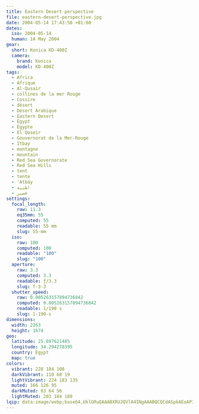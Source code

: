 ```yaml
---
title: Eastern Desert perspective
file: eastern-desert-perspective.jpg
date: 2004-05-14 17:43:50 +01:00
dates:
  iso: 2004-05-14
  human: 14 May 2004
gear:
  short: Konica KD-400Z
  camera:
    brand: Konica
    model: KD-400Z
tags:
  - Africa
  - Afrique
  - Al-Qusair
  - collines de la mer Rouge
  - Cossire
  - désert
  - Désert Arabique
  - Eastern Desert
  - Egypt
  - Égypte
  - El Qoseir
  - Gouvernorat de la Mer-Rouge
  - Itbay
  - montagne
  - mountain
  - Red Sea Governorate
  - Red Sea Hills
  - tent
  - tente
  - ʿAtbāy
  - اطبيه
  - قصير‎
settings:
  focal_length:
    raw: 11.3
    eq35mm: 55
    computed: 55
    readable: 55 mm
    slug: 55-mm
  iso:
    raw: 100
    computed: 100
    readable: "100"
    slug: "100"
  aperture:
    raw: 3.3
    computed: 3.3
    readable: ƒ/3.3
    slug: f-3-3
  shutter_speed:
    raw: 0.005263157894736842
    computed: 0.005263157894736842
    readable: 1/190 s
    slug: 1-190-s
dimensions:
  width: 2263
  height: 1674
geo:
  latitude: 25.897621485
  longitude: 34.294278395
  country: Egypt
  map: true
colors:
  vibrant: 228 184 108
  darkVibrant: 110 68 19
  lightVibrant: 224 183 135
  muted: 166 126 95
  darkMuted: 83 64 56
  lightMuted: 203 184 189
lqip: data:image/webp;base64,UklGRuQAAABXRUJQVlA4INgAAABQCQCdASpkAEoAP3GsyVo0v6kqrrn5s/AuCWUDsB4YiBzsk1GiaxxC05HZJrEb7YFwRaZqgD1xsrY29XVrrzTXaadZYjTWg3hKQrkEjdZsdc/UAAD+5c7IInOu1IVbjYLuE3Ny4OvBe5l7kPH1WHJ3zijXFoDBeEHVdJ2wRGCZGoQp2EzJOYlb7BrHz5okP6PKvDrGShynlzTyACdo/XuO3P/w37MwP9C47qjJag8HbA3abuuO5Q3RulpbGG3+j6nLALVzt2GPKhUkc0lj7TzFy8BkyaYAAAA=
---
```



